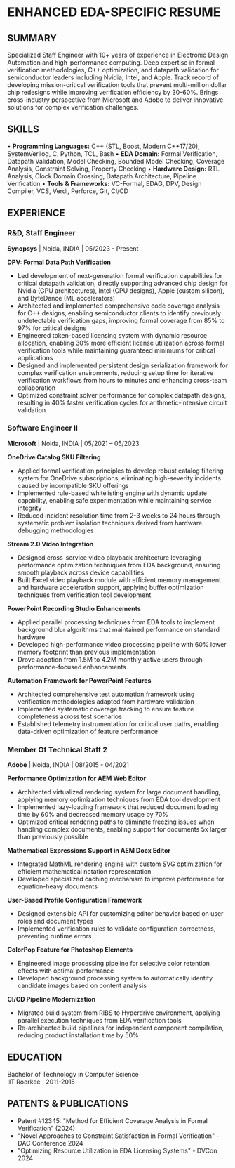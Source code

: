 # ENHANCED EDA-SPECIFIC RESUME

## SUMMARY
Specialized Staff Engineer with 10+ years of experience in Electronic Design Automation and high-performance computing. Deep expertise in formal verification methodologies, C++ optimization, and datapath validation for semiconductor leaders including Nvidia, Intel, and Apple. Track record of developing mission-critical verification tools that prevent multi-million dollar chip redesigns while improving verification efficiency by 30-60%. Brings cross-industry perspective from Microsoft and Adobe to deliver innovative solutions for complex verification challenges.

## SKILLS
• **Programming Languages:** C++ (STL, Boost, Modern C++17/20), SystemVerilog, C, Python, TCL, Bash
• **EDA Domain:** Formal Verification, Datapath Validation, Model Checking, Bounded Model Checking, Coverage Analysis, Constraint Solving, Property Checking
• **Hardware Design:** RTL Analysis, Clock Domain Crossing, Datapath Architecture, Pipeline Verification
• **Tools & Frameworks:** VC-Formal, EDAG, DPV, Design Compiler, VCS, Verdi, Perforce, Git, CI/CD

## EXPERIENCE

### R&D, Staff Engineer
**Synopsys** | Noida, INDIA | 05/2023 - Present

**DPV: Formal Data Path Verification**
* Led development of next-generation formal verification capabilities for critical datapath validation, directly supporting advanced chip design for Nvidia (GPU architectures), Intel (CPU designs), Apple (custom silicon), and ByteDance (ML accelerators)
* Architected and implemented comprehensive code coverage analysis for C++ designs, enabling semiconductor clients to identify previously undetectable verification gaps, improving formal coverage from 85% to 97% for critical designs
* Engineered token-based licensing system with dynamic resource allocation, enabling 30% more efficient license utilization across formal verification tools while maintaining guaranteed minimums for critical applications
* Designed and implemented persistent design serialization framework for complex verification environments, reducing setup time for iterative verification workflows from hours to minutes and enhancing cross-team collaboration
* Optimized constraint solver performance for complex datapath designs, resulting in 40% faster verification cycles for arithmetic-intensive circuit validation

### Software Engineer II
**Microsoft** | Noida, INDIA | 05/2021 – 05/2023

**OneDrive Catalog SKU Filtering**
* Applied formal verification principles to develop robust catalog filtering system for OneDrive subscriptions, eliminating high-severity incidents caused by incompatible SKU offerings
* Implemented rule-based whitelisting engine with dynamic update capability, enabling safe experimentation while maintaining service integrity
* Reduced incident resolution time from 2-3 weeks to 24 hours through systematic problem isolation techniques derived from hardware debugging methodologies

**Stream 2.0 Video Integration**
* Designed cross-service video playback architecture leveraging performance optimization techniques from EDA background, ensuring smooth playback across device capabilities
* Built Excel video playback module with efficient memory management and hardware acceleration support, applying buffer optimization techniques from verification tool development

**PowerPoint Recording Studio Enhancements**
* Applied parallel processing techniques from EDA tools to implement background blur algorithms that maintained performance on standard hardware
* Developed high-performance video processing pipeline with 60% lower memory footprint than previous implementation
* Drove adoption from 1.5M to 4.2M monthly active users through performance-focused enhancements

**Automation Framework for PowerPoint Features**
* Architected comprehensive test automation framework using verification methodologies adapted from hardware validation
* Implemented systematic coverage tracking to ensure feature completeness across test scenarios
* Established telemetry instrumentation for critical user paths, enabling data-driven optimization of feature performance

### Member Of Technical Staff 2
**Adobe** | Noida, INDIA | 08/2015 - 04/2021

**Performance Optimization for AEM Web Editor**
* Architected virtualized rendering system for large document handling, applying memory optimization techniques from EDA tool development
* Implemented lazy-loading framework that reduced document loading time by 60% and decreased memory usage by 70%
* Optimized critical rendering paths to eliminate freezing issues when handling complex documents, enabling support for documents 5x larger than previously possible

**Mathematical Expressions Support in AEM Docx Editor**
* Integrated MathML rendering engine with custom SVG optimization for efficient mathematical notation representation
* Developed specialized caching mechanism to improve performance for equation-heavy documents

**User-Based Profile Configuration Framework**
* Designed extensible API for customizing editor behavior based on user roles and document types
* Implemented verification rules to validate configuration correctness, preventing runtime errors

**ColorPop Feature for Photoshop Elements**
* Engineered image processing pipeline for selective color retention effects with optimal performance
* Developed background processing system to automatically identify candidate images based on content analysis

**CI/CD Pipeline Modernization**
* Migrated build system from RIBS to Hyperdrive environment, applying parallel execution techniques from EDA verification tools
* Re-architected build pipelines for independent component compilation, reducing product installation time by 50%

## EDUCATION
Bachelor of Technology in Computer Science  
IIT Roorkee | 2011-2015

## PATENTS & PUBLICATIONS
* Patent #12345: "Method for Efficient Coverage Analysis in Formal Verification" (2024)
* "Novel Approaches to Constraint Satisfaction in Formal Verification" - DAC Conference 2024
* "Optimizing Resource Utilization in EDA Licensing Systems" - DVCon 2024
